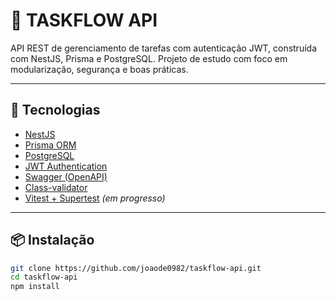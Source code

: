 # 🧠 TASKFLOW API

API REST de gerenciamento de tarefas com autenticação JWT, construída com NestJS, Prisma e PostgreSQL. Projeto de estudo com foco em modularização, segurança e boas práticas.

---

## 🚀 Tecnologias 

- [NestJS](https://nestjs.com/)
- [Prisma ORM](https://www.prisma.io/)
- [PostgreSQL](https://www.postgresql.org/)
- [JWT Authentication](https://jwt.io/)
- [Swagger (OpenAPI)](https://swagger.io/)
- [Class-validator](https://github.com/typestack/class-validator)
- [Vitest + Supertest](https://vitest.dev/) *(em progresso)*

---

## 📦 Instalação

```bash
git clone https://github.com/joaode0982/taskflow-api.git
cd taskflow-api
npm install